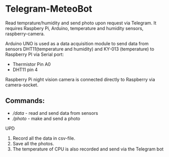 # Telegram-MeteoBot
Read temprature/humidity and send photo upon request via Telegram. It requires Raspbery Pi, Arduino, temperature and humidity sensors, raspberry-camera.

Arduino UNO is used as a data acquisition module to send data from sensors DHT11(temperature and humidity) and KY-013 (temperature) to Raspberry PI via Serial port:
 * Thermistor Pin A0
 * DHT11 pin 4 

Raspberry Pi night vision camera is connected directly to Raspberry via camera-socket.

## Commands:
 *  */data* - read and send data from sensors
 *  */photo* - make and send a photo


UPD
1. Record all the data in csv-file.
2. Save all the photos.
3. The temperature of CPU is also recorded and send via the Telegram bot
